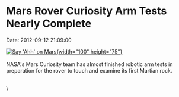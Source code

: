 Mars Rover Curiosity Arm Tests Nearly Complete
==============================================

Date: 2012-09-12 21:09:00

[![Say \'Ahh\' on
Mars](http://www.jpl.nasa.gov/images/msl/20120912/pia16163-th.jpg){width="100"
height="75"}](http://www.jpl.nasa.gov/news/news.cfm?release=2012-288&rn=news.xml&rst=3516)\
\
NASA\'s Mars Curiosity team has almost finished robotic arm tests in
preparation for the rover to touch and examine its first Martian rock.

\
\
